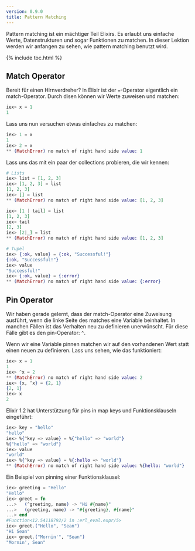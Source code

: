 ```yaml
---
version: 0.9.0
title: Pattern Matching
---
```


Pattern matching ist ein mächtiger Teil Elixirs. Es erlaubt uns einfache Werte, Datenstrukturen und sogar Funktionen zu matchen. In dieser Lektion werden wir anfangen zu sehen, wie pattern matching benutzt wird.

{% include toc.html %}

## Match Operator

Bereit für einen Hirnverdreher? In Elixir ist der `=`-Operator eigentlich ein match-Operator. Durch disen können wir Werte zuweisen und matchen:

```elixir
iex> x = 1
1
```

Lass uns nun versuchen etwas einfaches zu matchen:

```elixir
iex> 1 = x
1
iex> 2 = x
** (MatchError) no match of right hand side value: 1
```

Lass uns das mit ein paar der collections probieren, die wir kennen:

```elixir
# Lists
iex> list = [1, 2, 3]
iex> [1, 2, 3] = list
[1, 2, 3]
iex> [] = list
** (MatchError) no match of right hand side value: [1, 2, 3]

iex> [1 | tail] = list
[1, 2, 3]
iex> tail
[2, 3]
iex> [2|_] = list
** (MatchError) no match of right hand side value: [1, 2, 3]

# Tupel
iex> {:ok, value} = {:ok, "Successful!"}
{:ok, "Successful!"}
iex> value
"Successful!"
iex> {:ok, value} = {:error}
** (MatchError) no match of right hand side value: {:error}
```

## Pin Operator

Wir haben gerade gelernt, dass der match-Operator eine Zuweisung ausführt, wenn die linke Seite des matches eine Variable beinhaltet. In manchen Fällen ist das Verhalten neu zu definieren unerwünscht. Für diese Fälle gibt es den pin-Operator: `^`.

Wenn wir eine Variable pinnen matchen wir auf den vorhandenen Wert statt einen neuen zu definieren. Lass uns sehen, wie das funktioniert:

```elixir
iex> x = 1
1
iex> ^x = 2
** (MatchError) no match of right hand side value: 2
iex> {x, ^x} = {2, 1}
{2, 1}
iex> x
2
```

Elixir 1.2 hat Unterstützung für pins in map keys und Funktionsklauseln eingeführt:

```elixir
iex> key = "hello"
"hello"
iex> %{^key => value} = %{"hello" => "world"}
%{"hello" => "world"}
iex> value
"world"
iex> %{^key => value} = %{:hello => "world"}
** (MatchError) no match of right hand side value: %{hello: "world"}
```

Ein Beispiel von pinning einer Funktionsklausel:

```elixir
iex> greeting = "Hello"
"Hello"
iex> greet = fn
...>   (^greeting, name) -> "Hi #{name}"
...>   (greeting, name) -> "#{greeting}, #{name}"
...> end
#Function<12.54118792/2 in :erl_eval.expr/5>
iex> greet.("Hello", "Sean")
"Hi Sean"
iex> greet.("Mornin'", "Sean")
"Mornin', Sean"
```
